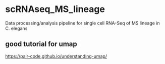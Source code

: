 # scRNAseq_MS_lineage
Data processing/analysis pipeline for single cell RNA-Seq of MS lineage in C. elegans

## good tutorial for umap
https://pair-code.github.io/understanding-umap/



